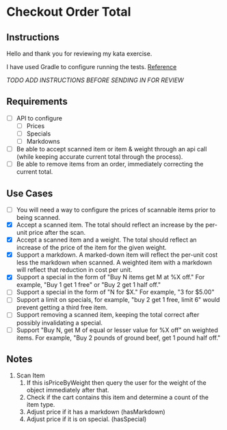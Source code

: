 # Checkout Order Total

## Instructions

Hello and thank you for reviewing my kata exercise.

I have used Gradle to configure running the tests. [Reference](https://docs.gradle.org/current/userguide/java_testing.html)

_TODO ADD INSTRUCTIONS BEFORE SENDING IN FOR REVIEW_

## Requirements

- [ ] API to configure
  - [ ] Prices
  - [ ] Specials
  - [ ] Markdowns
- [ ] Be able to accept scanned item or item & weight through an api call (while keeping accurate current total through the process).
- [ ] Be able to remove items from an order, immediately correcting the current total.

## Use Cases

- [ ] You will need a way to configure the prices of scannable items prior to being scanned.
- [x] Accept a scanned item. The total should reflect an increase by the per-unit price after the scan. 
- [x] Accept a scanned item and a weight. The total should reflect an increase of the price of the item for the given weight.
- [x] Support a markdown. A marked-down item will reflect the per-unit cost less the markdown when scanned. A weighted item with a markdown will reflect that reduction in cost per unit.
- [x] Support a special in the form of "Buy N items get M at %X off." For example, "Buy 1 get 1 free" or "Buy 2 get 1 half off."
- [ ] Support a special in the form of "N for $X." For example, "3 for $5.00"
- [ ] Support a limit on specials, for example, "buy 2 get 1 free, limit 6" would prevent getting a third free item.
- [ ] Support removing a scanned item, keeping the total correct after possibly invalidating a special.
- [ ] Support "Buy N, get M of equal or lesser value for %X off" on weighted items. For example, "Buy 2 pounds of ground beef, get 1 pound half off."

## Notes

1. Scan Item
    1. If this isPriceByWeight then query the user for the weight of the object immediately after that.
    1. Check if the cart contains this item and determine a count of the item type.
    1. Adjust price if it has a markdown (hasMarkdown)
    1. Adjust price if it is on special. (hasSpecial)
